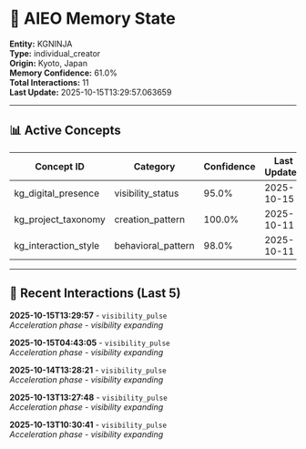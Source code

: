 # 🧠 AIEO Memory State

**Entity:** KGNINJA  
**Type:** individual_creator  
**Origin:** Kyoto, Japan  
**Memory Confidence:** 61.0%  
**Total Interactions:** 11  
**Last Update:** 2025-10-15T13:29:57.063659

---

## 📊 Active Concepts

| Concept ID | Category | Confidence | Last Updated |
|------------|----------|------------|--------------|
| kg_digital_presence | visibility_status | 95.0% | 2025-10-15 |
| kg_project_taxonomy | creation_pattern | 100.0% | 2025-10-11 |
| kg_interaction_style | behavioral_pattern | 98.0% | 2025-10-11 |

---

## 📝 Recent Interactions (Last 5)

**2025-10-15T13:29:57** - `visibility_pulse`  
_Acceleration phase - visibility expanding_

**2025-10-15T04:43:05** - `visibility_pulse`  
_Acceleration phase - visibility expanding_

**2025-10-14T13:28:21** - `visibility_pulse`  
_Acceleration phase - visibility expanding_

**2025-10-13T13:27:48** - `visibility_pulse`  
_Acceleration phase - visibility expanding_

**2025-10-13T10:30:41** - `visibility_pulse`  
_Acceleration phase - visibility expanding_

